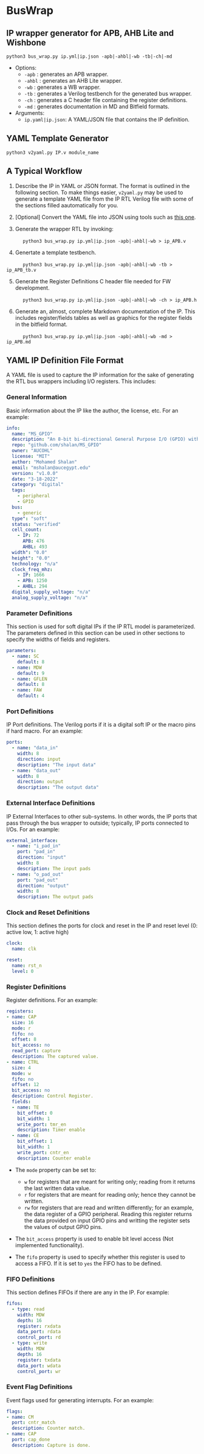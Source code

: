 # BusWrap

## IP wrapper generator for APB, AHB Lite and Wishbone

``python3 bus_wrap.py ip.yml|ip.json -apb|-ahbl|-wb -tb|-ch|-md``
- Options:
    - `-apb` : generates an APB wrapper.
    - `-ahbl` : generates an AHB Lite wrapper.
    - `-wb` : generates a WB wrapper.
    - `-tb` : generates a Verilog testbench for the generated bus wrapper.
    - `-ch` : generates a C header file containing the register definitions.
    - `-md` : generates documentation in MD and Bitfield formats.
- Arguments:
    - `ip.yaml|ip.json`: A YAML/JSON file that contains the IP definition.

## YAML Template Generator

``python3 v2yaml.py IP.v module_name``

## A Typical Workflow

1. Describe the IP in YAML or JSON format. The format is outlined in the following section. To make things easier, ```v2yaml.py``` may be used to generate a template YAML file from the IP RTL Verilog file with some of the sections filled aautomatically for you.

2. [Optional] Convert the YAML file into JSON using tools such as [this one](https://onlineyamltools.com/convert-yaml-to-json).

3. Generate the wrapper RTL by invoking: 

&nbsp;&nbsp;&nbsp;&nbsp;&nbsp;&nbsp;&nbsp;&nbsp;&nbsp;&nbsp;
``python3 bus_wrap.py ip.yml|ip.json -apb|-ahbl|-wb > ip_APB.v``

4. Genertate a template testbench.

&nbsp;&nbsp;&nbsp;&nbsp;&nbsp;&nbsp;&nbsp;&nbsp;&nbsp;&nbsp;
``python3 bus_wrap.py ip.yml|ip.json -apb|-ahbl|-wb -tb > ip_APB_tb.v``

5. Generate the Register Definitions C header file needed for FW development.

&nbsp;&nbsp;&nbsp;&nbsp;&nbsp;&nbsp;&nbsp;&nbsp;&nbsp;&nbsp;
``python3 bus_wrap.py ip.yml|ip.json -apb|-ahbl|-wb -ch > ip_APB.h``

6. Generate an, almost, complete Markdown documentation of the IP. This includes register/fields tables as well as graphics for the register fields in the bitfield format.

&nbsp;&nbsp;&nbsp;&nbsp;&nbsp;&nbsp;&nbsp;&nbsp;&nbsp;&nbsp;
``python3 bus_wrap.py ip.yml|ip.json -apb|-ahbl|-wb -md > ip_APB.md``

## YAML IP Definition File Format

A YAML file is used to capture the IP information for the sake of generating the RTL bus wrappers including I/O registers. This includes:

### General Information

Basic information about the IP like the author, the license, etc. For an example:
```yaml
info: 
  name: "MS_GPIO"
  description: "An 8-bit bi-directional General Purpose I/O (GPIO) with synchronizers and edge detectors."
  repo: "github.com/shalan/MS_GPIO"
  owner: "AUCOHL"
  license: "MIT"
  author: "Mohamed Shalan"
  email: "mshalan@aucegypt.edu"
  version: "v1.0.0"
  date: "3-18-2022"
  category: "digital"
  tags: 
    - peripheral
    - GPIO
  bus: 
    - generic
  type": "soft"
  status: "verified"
  cell_count:
    - IP: 72
      APB: 476
      AHBL: 493
  width": "0.0"
  height": "0.0"
  technology: "n/a"
  clock_freq_mhz:
    - IP: 1666
    - APB: 1250
    - AHBL: 294
  digital_supply_voltage: "n/a"
  analog_supply_voltage: "n/a"
  ```

### Parameter Definitions

This section is used for soft digital IPs if the IP RTL model is parameterized. The parameters defined in this section can be used in other sections to specify the widths of fields and registers.

```YAML
parameters:
  - name: SC
    default: 8
  - name: MDW
    default: 9
  - name: GFLEN
    default: 8
  - name: FAW
    default: 4
```
### Port Definitions

IP Port definitions. The Verilog ports if it is a digital soft IP or the macro pins if hard macro. For an example:
```yaml
ports:
  - name: "data_in"
    width: 8
    direction: input
    description: "The input data"
  - name: "data_out"
    width: 8
    direction: output
    description: "The output data"
```
### External Interface Definitions
IP External Interfaces to other sub-systems. In other words, the IP ports that pass through the bus wrapper to outside; typically, IP ports connected to I/Os. For an example:
```yaml
external_interface: 
  - name: "i_pad_in"
    port: "pad_in"
    direction: "input"
    width: 8
    description: The input pads
  - name: "o_pad_out"
    port: "pad_out"
    direction: "output"
    width: 8
    description: The output pads
```

### Clock and Reset Definitions
This section defines the ports for clock and reset in the IP and reset level (0: active low, 1: active high)

```YAML
clock:
  name: clk

reset:
  name: rst_n
  level: 0
```

### Register Definitions

Register definitions. For an example:
```yaml
registers:
- name: CAP
  size: 16
  mode: r
  fifo: no
  offset: 8
  bit_access: no
  read_port: capture
  description: The captured value.
- name: CTRL
  size: 4
  mode: w
  fifo: no
  offset: 12
  bit_access: no
  description: Control Register.
  fields:
  - name: TE
    bit_offset: 0
    bit_width: 1
    write_port: tmr_en
    description: Timer enable
  - name: CE
    bit_offset: 1
    bit_width: 1
    write_port: cntr_en
    description: Counter enable
```
- The ``mode`` property can be set to: 
  - ``w`` for registers that are meant for writing only; reading from it returns the last written data value.
  - ``r`` for registers that are meant for reading only; hence they cannot be written. 
  - ``rw`` for registers that are read and written differently; for an example, the data register of a GPIO peripheral. Reading this register returns the data provided on input GPIO pins and writting the register sets the values of output GPIO pins.

- The ``bit_access`` property is used to enable bit level access (Not implemented functionality).
- The ``fifo`` property is used to specify whether this register is used to access a FIFO. If it is set to ``yes`` the FIFO has to be defined.

### FIFO Definitions
This section defines FIFOs if there are any in the IP. For example:
```yaml
fifos:
  - type: read  
    width: MDW
    depth: 16 
    register: rxdata
    data_port: rdata
    control_port: rd
  - type: write
    width: MDW
    depth: 16
    register: txdata
    data_port: wdata
    control_port: wr
```


### Event Flag Definitions

Event flags used for generating interrupts. For an example:

```yaml
flags:
- name: CM
  port: cntr_match
  description: Counter match.
- name: CAP
  port: cap_done
  description: Capture is done.
```